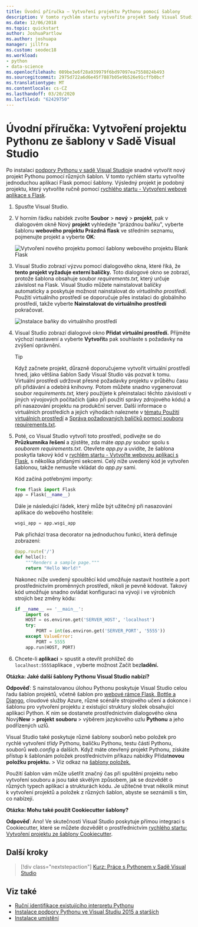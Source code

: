 ```yaml
---
title: Úvodní příručka – Vytvoření projektu Pythonu pomocí šablony
description: V tomto rychlém startu vytvoříte projekt Sady Visual Studio pro Python pomocí předdefinované šablony pro základní aplikaci Flask.
ms.date: 12/06/2018
ms.topic: quickstart
author: JoshuaPartlow
ms.author: joshuapa
manager: jillfra
ms.custom: seodec18
ms.workload:
- python
- data-science
ms.openlocfilehash: 089be3e6f28a939979f6bd97097ea7558824b493
ms.sourcegitcommit: 2975d722a6d6e45f7887b05e9b526e91cffb0bcf
ms.translationtype: MT
ms.contentlocale: cs-CZ
ms.lasthandoff: 03/20/2020
ms.locfileid: "62429750"
---
```

# <a name="quickstart-create-a-python-project-from-a-template-in-visual-studio"></a>Úvodní příručka: Vytvoření projektu Pythonu ze šablony v Sadě Visual Studio

Po instalaci [podpory Pythonu v sadě Visual Studio](installing-python-support-in-visual-studio.md)je snadné vytvořit nový projekt Pythonu pomocí různých šablon. V tomto rychlém startu vytvoříte jednoduchou aplikaci Flask pomocí šablony. Výsledný projekt je podobný projektu, který vytvoříte ručně pomocí [rychlého startu - Vytvoření webové aplikace s Flask](../ide/quickstart-python.md).

1. Spusťte Visual Studio.

1. V horním řádku nabídek zvolte **Soubor** > **nový** > **projekt**, pak v dialogovém okně Nový **projekt** vyhledejte "prázdnou baňku", vyberte šablonu **webového projektu Prázdná flask** ve středním seznamu, pojmenujte projekt a vyberte **OK**:

    ![Vytvoření nového projektu pomocí šablony webového projektu Blank Flask](media/quickstart-python-06-blank-flask-template.png)

1. Visual Studio zobrazí výzvu pomocí dialogového okna, které říká, že **tento projekt vyžaduje externí balíčky.** Toto dialogové okno se zobrazí, protože šablona obsahuje soubor *requirements.txt,* který určuje závislost na Flask. Visual Studio můžete nainstalovat balíčky automaticky a poskytuje možnost nainstalovat do *virtuálního prostředí*. Použití virtuálního prostředí se doporučuje přes instalaci do globálního prostředí, takže vyberte **Nainstalovat do virtuálního prostředí** pokračovat.

    ![Instalace baňky do virtuálního prostředí](media/quickstart-python-07-install-into-virtual-environment.png)

1. Visual Studio zobrazí dialogové okno **Přidat virtuální prostředí.** Přijměte výchozí nastavení a vyberte **Vytvořit**a pak souhlaste s požadavky na zvýšení oprávnění.

    > [!Tip]
    > Když začnete projekt, důrazně doporučujeme vytvořit virtuální prostředí hned, jako většina šablon Sady Visual Studio vás pozvat k tomu. Virtuální prostředí udržovat přesné požadavky projektu v průběhu času při přidávání a odebírá knihovny. Potom můžete snadno vygenerovat soubor *requirements.txt,* který použijete k přeinstalaci těchto závislostí v jiných vývojových počítačích (jako při použití správy zdrojového kódu) a při nasazování projektu na produkční server. Další informace o virtuálních prostředích a jejich výhodách naleznete v [tématu Použití virtuálních prostředí](../python/selecting-a-python-environment-for-a-project.md#use-virtual-environments) a [Správa požadovaných balíčků pomocí souboru requirements.txt](../python/managing-required-packages-with-requirements-txt.md).

1. Poté, co Visual Studio vytvoří toto prostředí, podívejte se do **Průzkumníka řešení** a zjistěte, zda máte *app.py* soubor spolu s *souborem requirements.txt*. Otevřete *app.py* a uvidíte, že šablona poskytla takový kód v [rychlém startu - Vytvořte webovou aplikaci s Flask](../ide/quickstart-python.md), s několika přidanými sekcemi. Celý níže uvedený kód je vytvořen šablonou, takže nemusíte vkládat do *app.py* sami.

    Kód začíná potřebnými importy:

    ```python
    from flask import Flask
    app = Flask(__name__)
    ```

    Dále je následující řádek, který může být užitečný při nasazování aplikace do webového hostitele:

    ```python
    wsgi_app = app.wsgi_app
    ```

    Pak přichází trasa decorator na jednoduchou funkci, která definuje zobrazení:

    ```python
    @app.route('/')
    def hello():
        """Renders a sample page."""
        return "Hello World!"
    ```

    Nakonec níže uvedený spouštěcí kód umožňuje nastavit hostitele a port prostřednictvím proměnných prostředí, nikoli je pevně kódovat. Takový kód umožňuje snadno ovládat konfiguraci na vývoji i ve výrobních strojích bez změny kódu:

    ```python
    if __name__ == '__main__':
        import os
        HOST = os.environ.get('SERVER_HOST', 'localhost')
        try:
            PORT = int(os.environ.get('SERVER_PORT', '5555'))
        except ValueError:
            PORT = 5555
        app.run(HOST, PORT)
    ```

1. Chcete-li **aplikaci** > spustit a otevřít prohlížeč do `localhost:5555`aplikace , vyberte možnost Začít bez**ladění.**

**Otázka: Jaké další šablony Pythonu Visual Studio nabízí?**

**Odpověď**: S nainstalovanou úlohou Pythonu poskytuje Visual Studio celou řadu šablon projektů, včetně šablon pro [webové rámce Flask, Bottle a Django](../python/python-web-application-project-templates.md), cloudové služby Azure, různé scénáře strojového učení a dokonce i šablonu pro vytvoření projektu z existující struktury složek obsahující aplikaci Python. K nim se dostanete prostřednictvím dialogového okna Nový**New** > **projekt** **souboru** > výběrem jazykového uzlu **Pythonu** a jeho podřízených uzlů.

Visual Studio také poskytuje různé šablony souborů nebo položek pro rychlé vytvoření *třídy* Pythonu, balíčku Pythonu, testu částí Pythonu, souborů *web.config* a dalších. Když máte otevřený projekt Pythonu, získáte přístup k šablonám položek prostřednictvím příkazu nabídky Přidat**novou položku** **projektu.** >  Viz odkaz na [šablony položek.](python-item-templates.md)

Použití šablon vám může ušetřit značný čas při spuštění projektu nebo vytvoření souboru a jsou také skvělým způsobem, jak se dozvědět o různých typech aplikací a strukturách kódu. Je užitečné trvat několik minut k vytvoření projektů a položek z různých šablon, abyste se seznámili s tím, co nabízejí.

**Otázka: Mohu také použít Cookiecutter šablony?**

**Odpověď**: Ano! Ve skutečnosti Visual Studio poskytuje přímou integraci s Cookiecutter, které se můžete dozvědět o prostřednictvím [rychlého startu: Vytvoření projektu ze šablony Cookiecutter](../python/quickstart-04-python-in-visual-studio-project-from-cookiecutter.md).

## <a name="next-steps"></a>Další kroky

> [!div class="nextstepaction"]
> [Kurz: Práce s Pythonem v Sadě Visual Studio](tutorial-working-with-python-in-visual-studio-step-01-create-project.md)

## <a name="see-also"></a>Viz také

- [Ruční identifikace existujícího interpretu Pythonu](managing-python-environments-in-visual-studio.md#manually-identify-an-existing-environment)
- [Instalace podpory Pythonu ve Visual Studiu 2015 a starších](installing-python-support-in-visual-studio.md)
- [Instalace umístění](installing-python-support-in-visual-studio.md#install-locations)
